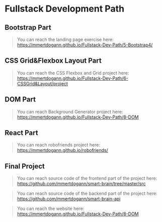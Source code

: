 # Fullstack Development Path

## Bootstrap Part

> You can reach the landing page exercise here: https://mmertdogann.github.io/Fullstack-Dev-Path/5-Bootstrap4/


## CSS Grid&Flexbox Layout Part

>You can reach the CSS Flexbox and Grid project here: https://mmertdogann.github.io/Fullstack-Dev-Path/6-CSSGrid&Layout/project


## DOM Part

>You can reach Background Generator project here: https://mmertdogann.github.io/Fullstack-Dev-Path/8-DOM


## React Part

>You can reach robofriends project here: https://mmertdogann.github.io/robofriends/


## Final Project

>You can reach source code of the frontend part of the project here: https://github.com/mmertdogann/smart-brain/tree/master/src

>You can reach source code of the backend part of the project here: https://github.com/mmertdogann/smart-brain-api

>You can reach the website here: https://mmertdogann.github.io/Fullstack-Dev-Path/8-DOM
